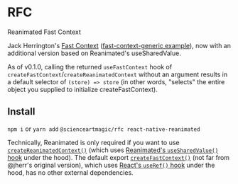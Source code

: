 # RFC

Reanimated Fast Context

Jack Herrington's [Fast Context](https://www.youtube.com/watch?v=ZKlXqrcBx88) ([fast-context-generic example](https://github.com/jherr/fast-react-context/blob/main/fast-context-generic/src/createFastContext.tsx)), now with an additional version based on Reanimated's useSharedValue.

As of v0.1.0, calling the returned `useFastContext` hook of `createFastContext`/`createReanimatedContext` without an argument results in a default selector of `(store) => store` (in other words, "selects" the entire object you supplied to initialize createFastContext).

## Install

`npm i` or `yarn add` `@scienceartmagic/rfc react-native-reanimated`

Technically, Reanimated is only required if you want to use [`createReanimatedContext()`](https://github.com/ScienceArtMagic/RFC/blob/main/src/createReanimatedContext.tsx) (which uses [Reanimated's `useSharedValue()` hook](https://docs.swmansion.com/react-native-reanimated/docs/api/hooks/useSharedValue/) under the hood). The default export [`createFastContext()`](https://github.com/ScienceArtMagic/RFC/blob/main/src/createRefContext.tsx) (not far from @jherr's original version), which uses [React's `useRef()` hook](https://beta.reactjs.org/reference/react/useRef) under the hood, has no other external dependencies.
